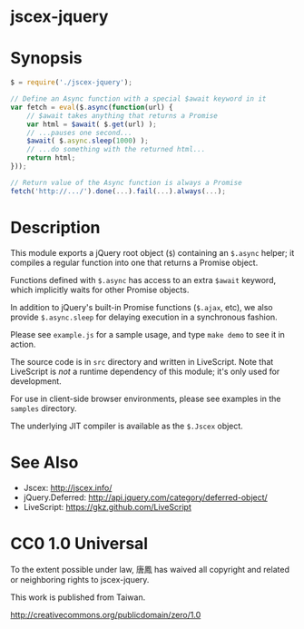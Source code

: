 jscex-jquery
============

# Synopsis

```javascript
$ = require('./jscex-jquery');

// Define an Async function with a special $await keyword in it
var fetch = eval($.async(function(url) {
    // $await takes anything that returns a Promise
    var html = $await( $.get(url) );
    // ...pauses one second...
    $await( $.async.sleep(1000) );
    // ...do something with the returned html...
    return html;
}));

// Return value of the Async function is always a Promise
fetch('http://.../').done(...).fail(...).always(...);
```
    
# Description

This module exports a jQuery root object (`$`) containing an
`$.async` helper; it compiles a regular function into one
that returns a Promise object.

Functions defined with `$.async` has access to an extra `$await`
keyword, which implicitly waits for other Promise objects.

In addition to jQuery's built-in Promise functions (`$.ajax`, etc),
we also provide `$.async.sleep` for delaying execution in a
synchronous fashion.

Please see `example.js` for a sample usage, and type `make demo`
to see it in action.

The source code is in `src` directory and written in LiveScript.
Note that LiveScript is _not_ a runtime dependency of this module;
it's only used for development.

For use in client-side browser environments, please see examples
in the `samples` directory.

The underlying JIT compiler is available as the `$.Jscex` object.

# See Also

* Jscex: http://jscex.info/
* jQuery.Deferred: http://api.jquery.com/category/deferred-object/
* LiveScript: https://gkz.github.com/LiveScript

# CC0 1.0 Universal

To the extent possible under law, 唐鳳 has waived all copyright
and related or neighboring rights to jscex-jquery.

This work is published from Taiwan.

http://creativecommons.org/publicdomain/zero/1.0
